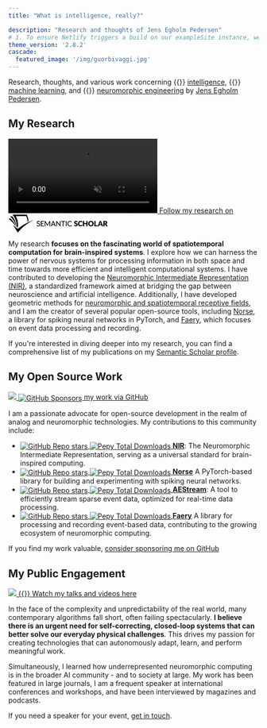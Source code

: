 ```yaml
---
title: "What is intelligence, really?"

description: "Research and thoughts of Jens Egholm Pedersen"
# 1. To ensure Netlify triggers a build on our exampleSite instance, we need to change a file in the exampleSite directory.
theme_version: '2.8.2'
cascade:
  featured_image: '/img/guorbivaggi.jpg'
---
```


Research, thoughts, and various work concerning 
{{<ico vendor=bootstrap name=lightbulb-fill color=#ffc107 size=1.2em >}} [intelligence](https://en.wikipedia.org/wiki/Intelligence), 
{{<ico vendor=bootstrap name=robot size=1.2em >}} [machine learning](https://en.wikipedia.org/wiki/Machine_learning), and 
{{<ico vendor=bootstrap name=cpu-fill size=1.2em >}} [neuromorphic engineering](https://en.wikipedia.org/wiki/Neuromorphic_engineering) 
by [Jens Egholm Pedersen](about/).


<div class="flex flex-wrap mr2 items-start justify-around">

<div class="measure-wide flex-grow-1 pa2">

## My Research


<a href="https://www.semanticscholar.org/author/Jens-Egholm-Pedersen/2146807252" class="link black dim db w-100 pa2 br2 ba b--black-10 shadow-1">
  <video alt="Kayak peddler" class="db mb2 mw-100" loop autoplay muted>
    <source src="/vid/kayak.webm" type="video/webm">
    <source src="/vid/kayak.mp4" type="video/mp4">
  </video>
  <span class="db f6 pv2">Follow my research on
  <svg viewBox="0 0 552.2 100" style="max-width: 200px; vertical-align: middle;" aria-labelledby="s2-logo-full-title s2-logo-full-desc" role="img"><title id="s2-logo-full-title">Semantic Scholar</title><desc id="s2-logo-full-desc">Semantic Scholar's Logo</desc><g class="logo__wordmark"><path d="M174,40.5c-0.1,0.2-0.3,0.4-0.4,0.5c-0.1,0.1-0.3,0.2-0.6,0.2c-0.2,0-0.5-0.1-0.8-0.3 c-0.3-0.2-0.7-0.5-1.2-0.7c-0.5-0.3-1-0.5-1.7-0.7c-0.6-0.2-1.4-0.3-2.3-0.3c-0.8,0-1.6,0.1-2.2,0.3c-0.6,0.2-1.2,0.5-1.6,0.9 c-0.4,0.4-0.8,0.8-1,1.4c-0.2,0.5-0.3,1.1-0.3,1.7c0,0.8,0.2,1.4,0.6,1.9c0.4,0.5,0.9,0.9,1.6,1.3c0.6,0.4,1.4,0.7,2.2,0.9 c0.8,0.3,1.7,0.5,2.5,0.8c0.9,0.3,1.7,0.6,2.5,1c0.8,0.4,1.6,0.9,2.2,1.4c0.6,0.6,1.2,1.3,1.6,2.1c0.4,0.8,0.6,1.8,0.6,3 c0,1.3-0.2,2.5-0.7,3.6c-0.4,1.1-1.1,2.1-1.9,2.9c-0.8,0.8-1.9,1.5-3.1,2c-1.2,0.5-2.6,0.7-4.1,0.7c-0.9,0-1.8-0.1-2.7-0.3 c-0.9-0.2-1.7-0.4-2.5-0.8c-0.8-0.3-1.5-0.7-2.2-1.2c-0.7-0.5-1.3-1-1.8-1.6l1.2-2.1c0.1-0.2,0.3-0.3,0.4-0.4 c0.2-0.1,0.4-0.2,0.6-0.2c0.3,0,0.6,0.1,1,0.4c0.4,0.3,0.8,0.6,1.4,1s1.2,0.7,2,1c0.8,0.3,1.7,0.4,2.8,0.4c0.9,0,1.7-0.1,2.4-0.4 c0.7-0.2,1.3-0.6,1.8-1c0.5-0.4,0.8-1,1.1-1.6c0.3-0.6,0.4-1.3,0.4-2.1c0-0.8-0.2-1.5-0.6-2.1c-0.4-0.5-0.9-1-1.6-1.4 c-0.6-0.4-1.4-0.7-2.2-0.9c-0.8-0.3-1.7-0.5-2.5-0.8c-0.9-0.3-1.7-0.6-2.5-1c-0.8-0.4-1.6-0.8-2.2-1.4c-0.6-0.6-1.2-1.3-1.6-2.2 c-0.4-0.9-0.6-2-0.6-3.3c0-1,0.2-2,0.6-3c0.4-1,1-1.8,1.8-2.6c0.8-0.7,1.7-1.3,2.9-1.8c1.1-0.5,2.4-0.7,3.9-0.7 c1.6,0,3.1,0.3,4.5,0.8c1.4,0.5,2.5,1.3,3.6,2.2L174,40.5z"></path><path d="M198.2,61.2l0,3.5h-17.9V35.7h17.9v3.5h-13.6v9.2h11v3.4h-11v9.4H198.2z"></path><path d="M232.7,35.7v28.9H229V44.1c0-0.3,0-0.6,0-1s0-0.7,0.1-1.1l-9.6,17.7c-0.3,0.7-0.9,1-1.6,1h-0.6 c-0.7,0-1.2-0.3-1.5-1L206,42c0.1,0.8,0.1,1.5,0.1,2.1v20.6h-3.8V35.7h3.2c0.4,0,0.7,0,0.9,0.1s0.4,0.3,0.6,0.6l9.7,17.3 c0.2,0.3,0.4,0.7,0.5,1.1c0.2,0.4,0.3,0.8,0.5,1.2c0.3-0.8,0.6-1.6,1-2.3l9.5-17.3c0.2-0.3,0.4-0.5,0.6-0.6s0.5-0.1,0.9-0.1H232.7 z"></path><path d="M263.3,64.7H260c-0.4,0-0.7-0.1-0.9-0.3c-0.2-0.2-0.4-0.4-0.5-0.7l-2.6-6.7h-12.8l-2.6,6.7 c-0.1,0.3-0.3,0.5-0.5,0.7c-0.3,0.2-0.6,0.3-0.9,0.3h-3.3l11.5-28.9h4.3L263.3,64.7z M254.8,53.9l-4.3-11.2 c-0.3-0.8-0.6-1.7-0.9-2.9c-0.1,0.6-0.3,1.1-0.5,1.6c-0.2,0.5-0.3,0.9-0.5,1.3l-4.3,11.2H254.8z"></path><path d="M290.1,35.7v28.9h-2.2c-0.3,0-0.6-0.1-0.8-0.2c-0.2-0.1-0.4-0.3-0.7-0.6l-16.3-21.1c0,0.4,0.1,0.7,0.1,1.1 c0,0.4,0,0.7,0,1v19.8h-3.8V35.7h2.2c0.4,0,0.7,0,0.8,0.1c0.2,0.1,0.4,0.3,0.6,0.6l16.4,21.2c0-0.4-0.1-0.8-0.1-1.1 c0-0.4,0-0.7,0-1V35.7H290.1z"></path><path d="M316.2,39.3H307v25.3h-4.3V39.3h-9.2v-3.6h22.7V39.3z"></path><path d="M323.9,64.7h-4.3V35.7h4.3V64.7z"></path><path d="M350.8,58.5c0.2,0,0.4,0.1,0.6,0.3l1.7,1.9c-1.2,1.4-2.6,2.5-4.3,3.2c-1.7,0.8-3.7,1.1-6.1,1.1 c-2.1,0-4-0.4-5.7-1.1c-1.7-0.7-3.1-1.7-4.4-3c-1.2-1.3-2.1-2.9-2.8-4.7c-0.7-1.8-1-3.8-1-6c0-2.2,0.3-4.2,1-6 c0.7-1.8,1.7-3.4,2.9-4.7c1.2-1.3,2.7-2.3,4.5-3c1.7-0.7,3.7-1.1,5.8-1.1c2.1,0,3.9,0.3,5.5,1c1.6,0.7,3,1.6,4.2,2.7l-1.4,2 c-0.1,0.1-0.2,0.3-0.4,0.4c-0.1,0.1-0.3,0.1-0.6,0.1c-0.3,0-0.6-0.1-0.9-0.4c-0.3-0.3-0.8-0.5-1.4-0.9c-0.6-0.3-1.2-0.6-2.1-0.9 c-0.8-0.3-1.8-0.4-3.1-0.4c-1.4,0-2.8,0.3-3.9,0.8c-1.2,0.5-2.2,1.2-3.1,2.2c-0.9,0.9-1.5,2.1-2,3.5c-0.5,1.4-0.7,2.9-0.7,4.7 c0,1.8,0.2,3.3,0.7,4.7c0.5,1.4,1.2,2.5,2.1,3.5c0.9,1,1.9,1.7,3.1,2.2c1.2,0.5,2.5,0.7,3.8,0.7c0.8,0,1.6-0.1,2.2-0.2 c0.7-0.1,1.3-0.3,1.8-0.5c0.6-0.2,1.1-0.5,1.6-0.8c0.5-0.3,1-0.7,1.5-1.1c0.1-0.1,0.2-0.2,0.3-0.2 C350.5,58.5,350.6,58.5,350.8,58.5z"></path><path d="M383.2,41.3c-0.2,0.3-0.4,0.6-0.6,0.7c-0.2,0.2-0.5,0.2-0.9,0.2c-0.3,0-0.6-0.1-1-0.3 c-0.4-0.2-0.8-0.4-1.2-0.7c-0.5-0.2-1-0.5-1.5-0.7c-0.6-0.2-1.2-0.3-2-0.3c-1.3,0-2.2,0.3-2.9,0.8c-0.6,0.5-0.9,1.3-0.9,2.2 c0,0.6,0.2,1.1,0.6,1.5c0.4,0.4,0.9,0.7,1.5,1c0.6,0.3,1.3,0.5,2.1,0.8c0.8,0.2,1.6,0.5,2.4,0.8c0.8,0.3,1.6,0.6,2.4,1 c0.8,0.4,1.5,0.9,2.1,1.5c0.6,0.6,1.1,1.3,1.5,2.2c0.4,0.9,0.6,1.9,0.6,3.1c0,1.4-0.2,2.6-0.7,3.8c-0.5,1.2-1.2,2.2-2,3.1 c-0.9,0.9-2,1.6-3.3,2.1c-1.3,0.5-2.8,0.8-4.5,0.8c-0.9,0-1.8-0.1-2.8-0.3c-0.9-0.2-1.9-0.5-2.7-0.8c-0.9-0.3-1.7-0.7-2.5-1.2 c-0.8-0.5-1.5-1-2-1.6l2-3.2c0.2-0.2,0.4-0.4,0.6-0.6c0.3-0.2,0.5-0.2,0.9-0.2c0.4,0,0.8,0.1,1.2,0.4c0.4,0.3,0.9,0.5,1.4,0.8 c0.5,0.3,1.1,0.6,1.8,0.8c0.7,0.3,1.5,0.4,2.4,0.4c1.2,0,2.2-0.3,2.9-0.8c0.7-0.5,1-1.4,1-2.6c0-0.7-0.2-1.2-0.6-1.7 c-0.4-0.4-0.9-0.8-1.5-1.1s-1.3-0.5-2.1-0.7c-0.8-0.2-1.6-0.5-2.4-0.7c-0.8-0.3-1.6-0.6-2.4-1c-0.8-0.4-1.5-0.9-2.1-1.5 c-0.6-0.6-1.1-1.4-1.5-2.3c-0.4-0.9-0.6-2.1-0.6-3.5c0-1.1,0.2-2.2,0.7-3.2c0.4-1,1.1-2,2-2.8c0.9-0.8,1.9-1.5,3.2-2 c1.2-0.5,2.7-0.7,4.3-0.7c0.9,0,1.8,0.1,2.6,0.2c0.9,0.1,1.7,0.3,2.4,0.6c0.8,0.3,1.5,0.6,2.1,1c0.7,0.4,1.3,0.8,1.8,1.3 L383.2,41.3z"></path><path d="M408.6,57.1c0.2,0,0.3,0,0.5,0.1c0.2,0.1,0.3,0.2,0.5,0.3l2.7,2.8c-1.2,1.5-2.7,2.7-4.4,3.5 c-1.8,0.8-3.9,1.2-6.3,1.2c-2.2,0-4.2-0.4-6-1.1c-1.8-0.8-3.3-1.8-4.5-3.1c-1.2-1.3-2.2-2.9-2.8-4.8c-0.7-1.8-1-3.8-1-6 c0-2.2,0.4-4.2,1.1-6c0.7-1.8,1.7-3.4,3-4.7c1.3-1.3,2.8-2.4,4.6-3.1c1.8-0.7,3.8-1.1,5.9-1.1c1.1,0,2.1,0.1,3.1,0.3 c1,0.2,1.9,0.5,2.7,0.8c0.8,0.3,1.6,0.8,2.3,1.2c0.7,0.5,1.3,1,1.9,1.6l-2.3,3.1c-0.1,0.2-0.3,0.4-0.5,0.5 c-0.2,0.2-0.5,0.2-0.8,0.2c-0.2,0-0.5-0.1-0.7-0.2c-0.2-0.1-0.4-0.2-0.7-0.4c-0.2-0.2-0.5-0.3-0.8-0.5c-0.3-0.2-0.6-0.3-1-0.5 c-0.4-0.2-0.9-0.3-1.4-0.4c-0.5-0.1-1.2-0.2-1.9-0.2c-1.1,0-2.2,0.2-3.1,0.6c-0.9,0.4-1.7,1-2.4,1.8c-0.7,0.8-1.2,1.8-1.6,2.9 c-0.4,1.2-0.6,2.5-0.6,4c0,1.5,0.2,2.8,0.6,4c0.4,1.2,1,2.2,1.7,3c0.7,0.8,1.5,1.4,2.5,1.8c0.9,0.4,1.9,0.6,3,0.6 c0.6,0,1.2,0,1.7-0.1c0.5-0.1,1-0.2,1.4-0.3c0.4-0.1,0.9-0.3,1.2-0.6c0.4-0.2,0.8-0.5,1.2-0.9c0.2-0.1,0.3-0.2,0.5-0.3 C408.2,57.1,408.4,57.1,408.6,57.1z"></path><path d="M440.2,35.3v29.4h-6.9V52.3h-11.9v12.4h-6.9V35.3h6.9v12.3h11.9V35.3H440.2z"></path><path d="M474.3,50c0,2.1-0.4,4.1-1.1,5.9c-0.7,1.8-1.8,3.4-3.1,4.8c-1.3,1.3-2.9,2.4-4.8,3.2c-1.9,0.8-4,1.1-6.2,1.1 c-2.3,0-4.4-0.4-6.2-1.1s-3.5-1.8-4.8-3.2c-1.3-1.4-2.4-2.9-3.1-4.8c-0.7-1.8-1.1-3.8-1.1-5.9c0-2.1,0.4-4.1,1.1-5.9 c0.7-1.8,1.8-3.4,3.1-4.8c1.3-1.3,2.9-2.4,4.8-3.2s4-1.1,6.2-1.1c2.3,0,4.4,0.4,6.2,1.2c1.9,0.8,3.5,1.8,4.8,3.2 c1.3,1.3,2.4,2.9,3.1,4.8C474,45.9,474.3,47.9,474.3,50z M467.4,50c0-1.5-0.2-2.8-0.6-3.9c-0.4-1.2-0.9-2.1-1.6-3 c-0.7-0.8-1.6-1.4-2.6-1.9c-1-0.4-2.2-0.6-3.5-0.6c-1.3,0-2.5,0.2-3.5,0.6c-1,0.4-1.9,1-2.6,1.9c-0.7,0.8-1.2,1.8-1.6,3 s-0.6,2.5-0.6,3.9c0,1.5,0.2,2.8,0.6,3.9s0.9,2.1,1.6,3c0.7,0.8,1.6,1.4,2.6,1.8c1,0.4,2.2,0.6,3.5,0.6c1.3,0,2.5-0.2,3.5-0.6 c1-0.4,1.9-1,2.6-1.8c0.7-0.8,1.2-1.8,1.6-3C467.2,52.8,467.4,51.5,467.4,50z"></path><path d="M495.7,59.2v5.4H478V35.3h6.8v23.9H495.7z"></path><path d="M526.3,64.7H521c-0.6,0-1.1-0.1-1.4-0.4c-0.4-0.3-0.6-0.6-0.8-1.1l-1.7-5.1h-11.2l-1.7,5.1 c-0.1,0.4-0.4,0.7-0.8,1c-0.4,0.3-0.9,0.5-1.4,0.5h-5.3l11.4-29.4h7L526.3,64.7z M515.5,53.5l-2.7-8c-0.2-0.5-0.4-1.1-0.6-1.8 c-0.2-0.7-0.5-1.4-0.7-2.2c-0.2,0.8-0.4,1.6-0.6,2.3c-0.2,0.7-0.4,1.3-0.6,1.8l-2.7,8H515.5z"></path><path d="M552.2,64.7h-6.2c-1.1,0-2-0.4-2.5-1.3l-4.9-8.5c-0.2-0.4-0.5-0.6-0.8-0.8c-0.3-0.2-0.7-0.3-1.2-0.3H535v10.9 h-6.8V35.3h9.6c2.1,0,3.9,0.2,5.4,0.7c1.5,0.4,2.7,1,3.7,1.8s1.6,1.7,2.1,2.8c0.4,1.1,0.6,2.2,0.6,3.5c0,1-0.1,1.9-0.4,2.7 c-0.3,0.8-0.6,1.6-1.1,2.3c-0.5,0.7-1.1,1.4-1.8,1.9c-0.7,0.6-1.6,1-2.5,1.4c0.4,0.2,0.9,0.5,1.2,0.9c0.4,0.3,0.7,0.7,1,1.2 L552.2,64.7z M537.8,49.1c0.9,0,1.7-0.1,2.4-0.4c0.7-0.2,1.2-0.6,1.6-1c0.4-0.4,0.7-0.9,0.9-1.5c0.2-0.6,0.3-1.2,0.3-1.8 c0-1.3-0.4-2.3-1.3-3c-0.8-0.7-2.1-1.1-3.9-1.1H535v8.7H537.8z"></path></g><g class="logo__mark"><path class="logo__checkmark" d="M138.7,30.4c-4.9,3.1-8.3,4.8-12.4,7.2c-24,14.5-47.1,30.6-65,51.9L52.7,100L26.3,58 c5.9,4.7,20.6,17.9,26.6,20.8l19.4-14.6C85.8,54.7,124,34,138.7,30.4z"></path><path class="logo__paper-one" d="M46.5,68.5c2,1.6,4,3.1,5.6,4.3c4.4-21.2,0.7-44-10.9-63.8c19.5-0.3,38.9-0.5,58.4-0.8 c4.4,9.7,6.9,20,7.5,30.6c1.7-0.9,3.4-1.7,5.1-2.5c-0.6-10.8-3.7-22.6-9.6-36.2C76,0,49.5,0,22.9,0C40.2,20.5,48.1,45.3,46.5,68.5 z"></path><path class="logo__paper-two" d="M42.9,65.7c0.5,0.5,1.1,0.9,1.6,1.3c-0.8-19.7-8.2-39.8-22.1-57.1c-4.1,0-8.3,0-12.4,0 C27.9,26.4,38.8,46.3,42.9,65.7z"></path><path class="logo__paper-three" d="M38.6,61.9c0.6,0.5,1.2,1,1.9,1.6c-5.2-14.6-14.4-29-27.4-41.6c-4.4,0-8.7,0-13.1,0 C16.7,33.9,29.6,47.8,38.6,61.9z"></path></g></svg>
  </span>
</a>

My research **focuses on the fascinating world of spatiotemporal computation for brain-inspired systems**.
I explore how we can harness the power of nervous systems for processing information in both space and time towards more efficient and intelligent computational systems.
I have contributed to developing the [Neuromorphic Intermediate Representation (NIR)](https://neuroir.org), a standardized framework aimed at bridging the gap between neuroscience and artificial intelligence.
Additionally, I have developed geometric methods for [neuromorphic and spatiotemporal receptive fields](https://arxiv.org/abs/2405.00318), and I am the creator of several popular open-source tools, including [Norse](https://github.com/norse/norse), a library for spiking neural networks in PyTorch, and [Faery](https://github.com/aestream/faery), which focuses on event data processing and recording.

If you're interested in diving deeper into my research, you can find a comprehensive list of my publications on my [Semantic Scholar profile](https://www.semanticscholar.org/author/Jens-Egholm-Pedersen/2146807252).

</div>

<div class="measure-wide flex-grow-1 pa2">

## My Open Source Work

<a href="https://github.com/sponsors/Jegp" class="link black dim db w-100 pa2 br2 ba b--black-10 shadow-1">
  <img src="/img/sponsor_projects.jpg" />
  <span class="db f6 pv2"><img src="https://img.shields.io/static/v1?label=Sponsor&message=%E2%9D%A4&logo=GitHub&color=%23fe8e86" alt="GitHub Sponsors" style="vertical-align: middle;"> my work via GitHub
  </span>
</a>

I am a passionate advocate for open-source development in the realm of analog and neuromorphic technologies. My contributions to this community include:

<ul class="tl">
<li>
<a href="https://neuroir.org">
<img alt="GitHub Repo stars" src="https://img.shields.io/github/stars/neuromorphs/nir?style=flat-square" style="vertical-align: middle;">
<img alt="Pepy Total Downloads" src="https://img.shields.io/pepy/dt/nir?style=flat-square" style="vertical-align: middle;">
<b>NIR</b></a>: The Neuromorphic Intermediate Representation, serving as a universal standard for brain-inspired computing.
</li><li>
<a href="https://norse.github.io/norse">
<img alt="GitHub Repo stars" src="https://img.shields.io/github/stars/norse/norse?style=flat-square" style="vertical-align: middle;">
<img alt="Pepy Total Downloads" src="https://img.shields.io/pepy/dt/norse?style=flat-square" style="vertical-align: middle;">
<b>Norse</b></a> A PyTorch-based library for building and experimenting with spiking neural networks.
</li><li>
<a href="https://aestream.github.io/aestream">
<img alt="GitHub Repo stars" src="https://img.shields.io/github/stars/aestream/aestream?style=flat-square" style="vertical-align: middle;">
<img alt="Pepy Total Downloads" src="https://img.shields.io/pepy/dt/aestream?style=flat-square" style="vertical-align: middle;">
<b>AEStream</b></a>: A tool to efficiently stream sparse event data, optimized for real-time data processing.
</li><li>
<a href="https://github.com/aestream/faery">
<img alt="GitHub Repo stars" src="https://img.shields.io/github/stars/aestream/faery?style=flat-square" style="vertical-align: middle;">
<img alt="Pepy Total Downloads" src="https://img.shields.io/pepy/dt/faery?style=flat-square" style="vertical-align: middle;">
<b>Faery</b></a> A library for processing and recording event-based data, contributing to the growing ecosystem of neuromorphic computing.
</li>
</ul>

If you find my work valuable, <a href="https://github.com/sponsors/jegp">consider sponsoring me on GitHub</a>

</div>


<div class="measure-wide flex-grow-1 pa2">

## My Public Engagement

<a href="talks/" class="link black dim db w-100 pa2 br2 ba b--black-10 shadow-1">
  <img src="/img/jens_stage.png" />
  <span class="db f6 pv2">{{<ico vendor=bootstrap name=play-btn size=1.2em >}} Watch my talks and videos here </span>
</a>

In the face of the complexity and unpredictability of the real world, many contemporary algorithms fall short, often failing spectacularly. 
**I believe there is an urgent need for self-correcting, closed-loop systems that can better solve our everyday physical challenges**.
This drives my passion for creating technologies that can autonomously adapt, learn, and perform meaningful work.

Simultaneously, I learned how underrepresented neuromorphic computing is in the broader AI community - and to society at large.
My work has been featured in large journals, I am a frequent speaker at international conferences and workshops, and have been interviewed by magazines and podcasts.

If you need a speaker for your event, [get in touch](talks/).

</div>

</div>